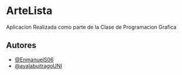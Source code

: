 # ArteLista
Aplicacion Realizada como parte de la Clase de Programacion Grafica 

## Autores
- [@EnmanuelS06](https://www.github.com/EnmanuelS06)
- [@ayalabuitragoUNI](https://github.com/ayalabuitragoUNI)

 
